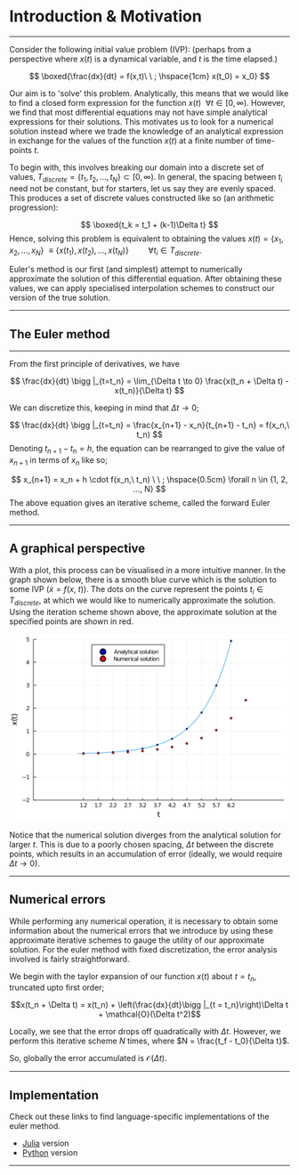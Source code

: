 # Introduction & Motivation

---

Consider the following initial value problem (IVP): (perhaps from a perspective where $x(t)$ is a dynamical variable, and $t$ is the time elapsed.)

$$
\boxed{\frac{dx}{dt} = f(x,t)\ \ ; \hspace{1cm} x(t_0) = x_0}
$$


Our aim is to 'solve' this problem. Analytically, this means that we would like to find a closed form expression for the function $x(t) \ \ \forall t \in [0, \infty)$. However, we find that most differential equations may not have simple analytical expressions for their solutions. This motivates us to look for a numerical solution instead where we trade the knowledge of an analytical expression in exchange for the values of the function $x(t)$ at a finite number of time-points $t$.

To begin with, this involves breaking our domain into a discrete set of values, $T_{discrete} = \{t_1,t_2,...,t_N\} \subset [0, \infty)$. In general, the spacing between $t_i$ need not be constant, but for starters, let us say they are evenly spaced. This produces a set of discrete values constructed like so (an arithmetic progression): 

$$
\boxed{t_k = t_1 + (k-1)\Delta t}
$$
Hence, solving this problem is equivalent to obtaining the values $x(t) = \{x_1,x_2,...,x_N\}$ $\equiv \{x(t_1), x(t_2),...,x(t_N)\} \hspace{1cm} \forall t_i \in T_{discrete}.$ 

Euler's method is our first (and simplest) attempt to numerically approximate the solution of this differential equation. After obtaining these values, we can apply specialised interpolation schemes to construct our version of the true solution.

---

## The Euler method

---

From the first principle of derivatives, we have 

$$
\frac{dx}{dt} \bigg |_{t=t_n} = \lim_{\Delta t \to 0} \frac{x(t_n + \Delta t) - x(t_n)}{\Delta t}
$$


We can discretize this, keeping in mind that $\Delta t \to 0$; 

$$
\frac{dx}{dt} \bigg |_{t=t_n} = \frac{x_{n+1} - x_n}{t_{n+1} - t_n} = f(x_n,\ t_n)
$$
Denoting $t_{n+1} - t_n = h$, the equation can be rearranged to give the value of $x_{n+1}$ in terms of $x_n$ like so;

$$
x_{n+1} = x_n + h \cdot f(x_n,\ t_n) \ \ ; \hspace{0.5cm} \forall n \in {1, 2, ..., N}
$$
The above equation gives an iterative scheme, called the forward Euler method. 

---

## A graphical perspective

With a plot, this process can be visualised in a more intuitive manner. In the graph shown below, there is a smooth blue curve which is the solution to some IVP $(\dot{x} = f(x, \ t))$. The dots on the curve represent the points $t_i \in T_{discrete}$, at which we would like to numerically approximate the solution. Using the iteration scheme shown above, the approximate solution at the specified points are shown in red.

<img src="./images/plot1.svg" alt="image" style="zoom:90%;" />

Notice that the numerical solution diverges from the analytical solution for larger $t$. This is due to a poorly chosen spacing, $\Delta t$ between the discrete points, which results in an accumulation of error (ideally, we would require $\Delta t \to 0$). 

---

## Numerical errors

While performing any numerical operation, it is necessary to obtain some information about the numerical errors that we introduce by using these approximate iterative schemes to gauge the utility of our approximate solution. For the euler method with fixed discretization, the error analysis involved is fairly straightforward. 

We begin with the taylor expansion of our function $x(t)$ about $t = t_n$, truncated upto first order;

$$x(t_n + \Delta t) = x(t_n) + \left(\frac{dx}{dt}\bigg |_{t = t_n}\right)\Delta t + \mathcal{O}(\Delta t^2)$$

Locally, we see that the error drops off quadratically with $\Delta t$. However, we perform this iterative scheme $N$ times, where $N = \frac{t_f - t_0}{\Delta t}$. 

So, globally the error accumulated is $\mathcal{O}(\Delta t)$.

---
## Implementation
Check out these links to find language-specific implementations of the euler method. 
- [Julia](EulerMethod_Julia.html) version
- [Python](EulerMethod_Python.html) version

---


